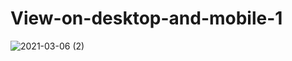 # View-on-desktop-and-mobile-1

![2021-03-06 (2)](https://user-images.githubusercontent.com/80043180/110204371-e9dedb00-7e72-11eb-9069-b82fe05debde.png)
